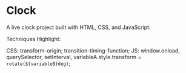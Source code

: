 # Clock
A live clock project built with HTML, CSS, and JavaScript.

Techniques Highlight:

CSS: transform-origin; transition-timing-function;
JS: window.onload, querySelector, setInterval, variableA.style.transform = `rotate(${variableB}deg)`;
